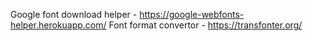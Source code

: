 Google font download helper - https://google-webfonts-helper.herokuapp.com/
Font format convertor - https://transfonter.org/
